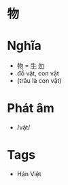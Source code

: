 # 物

# Nghĩa
* 物 = [牛](牛.md) [勿](勿.md)
* đồ vật, con vật
* (trâu là con vật)

# Phát âm
* /vật/

# Tags
* Hán Việt


